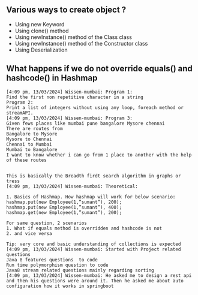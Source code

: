 ## Various ways to create object ?
- Using new Keyword
- Using clone() method
- Using newInstance() method of the Class class
- Using newInstance() method of the Constructor class
- Using Deserialization

## What happens if we do not override equals() and hashcode() in Hashmap

```
[4:09 pm, 13/03/2024] Wissen-mumbai: Program 1:
Find the first non repetitive character in a string
Program 2:
Print a list of integers without using any loop, foreach method or streamAPI.
[4:09 pm, 13/03/2024] Wissen-mumbai: Program 3: 
Given fews places like mumbai pune bangalore Mysore chennai
There are routes from 
Bangalore to Mysore
Mysore to Chennai
Chennai to Mumbai
Mumbai to Bangalore
I want to know whether i can go from 1 place to another with the help of these routes


This is basically the Breadth firdt search algorithm in graphs or tress
[4:09 pm, 13/03/2024] Wissen-mumbai: Theoretical:

1. Basics of Hashmap. How hashmap will work for below scenario:
hashmap.put(new Employee(1,”sumant”), 200);
hashmap.put(new Employee(1,”sumant”), 400);
hashmap.get(new Employee(1,”sumant”), 200);

For same question, 2 scenarios 
1. What if equals method is overridden and hashcode is not
2. ⁠and vice versa

Tip: very core and basic understanding of collections is expected
[4:09 pm, 13/03/2024] Wissen-mumbai: Started with Project related questions
Java 8 features questions  to code
Run time polymorphism question to code
Java8 stream related questions mainly regarding sorting
[4:09 pm, 13/03/2024] Wissen-mumbai: He asked me to design a rest api and then his questions were around it. Then he asked me about auto configuration how it works in springboot


```